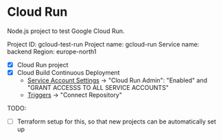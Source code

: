 Cloud Run
===

Node.js project to test Google Cloud Run. 

Project ID: gcloud-test-run
Project name: gcloud-run
Service name: backend
Region: europe-north1

- [x] Cloud Run project
- [x] Cloud Build Continuous Deployment
  - [Service Account Settings](https://console.cloud.google.com/cloud-build/settings?_ga=2.236470785.1229268789.1585354558-2078502783.1565611039) ->
    "Cloud Run Admin": "Enabled" and "GRANT ACCESSS TO ALL SERVICE ACCOUNTS" 
  - [Triggers](https://console.cloud.google.com/cloud-build/triggers) -> "Connect Repository"


TODO:
 - [ ] Terraform setup for this, so that new projects can be automatically set up

